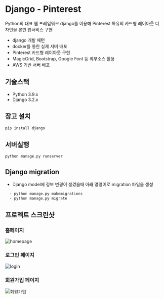 # Django - Pinterest

Python의 대표 웹 프레임워크 django를 이용해 Pinterest 특유의 카드형 레이아웃 디자인을 본딴 웹서비스 구현

- django 개발 패턴
- docker를 통한 실제 서버 배포
- Pinterest 카드형 레이아웃 구현
- MagicGrid, Bootstrap, Google Font 등 외부소스 활용
- AWS 기반 서버 배포


## 기술스택
- Python 3.9.x
- Django 3.2.x

## 장고 설치
```sh
pip install django
```
## 서버실행
```sh
python manage.py runserver
```
## Django migration 
- Django model에 정보 변경이 생겼을때 아래 명령어로 migration 파일을 생성
```sh
  - python manage.py makemigrations
  - python manage.py migrate
```


## 프로젝트 스크린샷
### 홈페이지

![homepage](https://user-images.githubusercontent.com/17818416/137146931-b9c5f43f-dc54-40d0-9dff-1a65058972e4.png)

### 로그인 페이지
![login](https://user-images.githubusercontent.com/17818416/137146953-fbab06e3-ce59-46b2-a59b-a3f424a38fb9.PNG)

### 회원가입 페이지
![회원가입](https://user-images.githubusercontent.com/17818416/137147263-48dddafe-f790-40cf-a8fe-783f655d774a.PNG)


